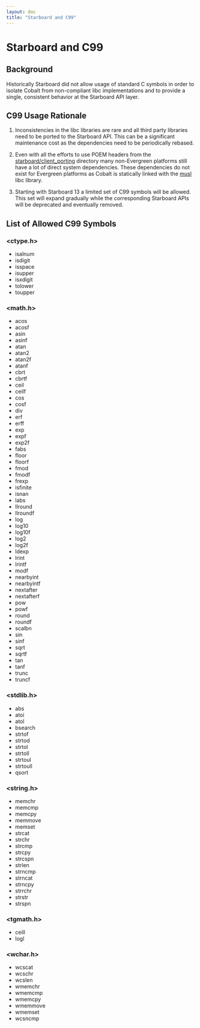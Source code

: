 ```yaml
---
layout: doc
title: "Starboard and C99"
---
```

# Starboard and C99

## Background

Historically Starboard did not allow usage of standard C symbols in order to
isolate Cobalt from non-compliant libc implementations and to provide a single,
consistent behavior at the Starboard API layer.

## C99 Usage Rationale
1. Inconsistencies in the libc libraries are rare and all third party libraries
need to be ported to the Starboard API. This can be a significant maintenance
cost as the dependencies need to be periodically rebased.

2. Even with all the efforts to use POEM headers from the
[starboard/client_porting](../../starboard/client_porting) directory many
non-Evergreen platforms still have a lot of direct system dependencies. These
dependencies do not exist for Evergreen platforms as Cobalt is statically
linked with the [musl](../../third_party/musl/musl.gyp) libc library.

3. Starting with Starboard 13 a limited set of C99 symbols will be allowed.
This set will expand gradually while the corresponding Starboard APIs will be
deprecated and eventually removed.

## List of Allowed C99 Symbols
### <ctype.h>
* isalnum
* isdigit
* isspace
* isupper
* isxdigit
* tolower
* toupper
### <math.h>
* acos
* acosf
* asin
* asinf
* atan
* atan2
* atan2f
* atanf
* cbrt
* cbrtf
* ceil
* ceilf
* cos
* cosf
* div
* erf
* erff
* exp
* expf
* exp2f
* fabs
* floor
* floorf
* fmod
* fmodf
* frexp
* isfinite
* isnan
* labs
* llround
* llroundf
* log
* log10
* log10f
* log2
* log2f
* ldexp
* lrint
* lrintf
* modf
* nearbyint
* nearbyintf
* nextafter
* nextafterf
* pow
* powf
* round
* roundf
* scalbn
* sin
* sinf
* sqrt
* sqrtf
* tan
* tanf
* trunc
* truncf
### <stdlib.h>
* abs
* atoi
* atol
* bsearch
* strtof
* strtod
* strtol
* strtoll
* strtoul
* strtoull
* qsort
### <string.h>
* memchr
* memcmp
* memcpy
* memmove
* memset
* strcat
* strchr
* strcmp
* strcpy
* strcspn
* strlen
* strncmp
* strncat
* strncpy
* strrchr
* strstr
* strspn
### <tgmath.h>
* ceill
* logl
### <wchar.h>
* wcscat
* wcschr
* wcslen
* wmemchr
* wmemcmp
* wmemcpy
* wmemmove
* wmemset
* wcsncmp
